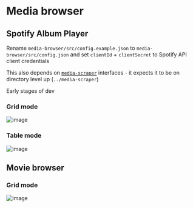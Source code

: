 # Media browser

## Spotify Album Player

Rename `media-browser/src/config.example.json` to `media-browser/src/config.json` and set `clientId` + `clientSecret` to Spotify API client credentials

This also depends on [`media-scraper`](https://github.com/nf-s/media-scraper) interfaces - it expects it to be on directory level up (`../media-scraper`)

Early stages of dev

### Grid mode

![image](https://user-images.githubusercontent.com/6187649/109418482-b5a38e80-7a1c-11eb-8758-50882f3a6e3b.png)

### Table mode

![image](https://user-images.githubusercontent.com/6187649/109418445-89880d80-7a1c-11eb-9ed6-c52bc61c88f9.png)

## Movie browser

### Grid mode

![image](https://user-images.githubusercontent.com/6187649/136588887-4b6de045-78cb-46c9-8c8e-ec3c7285a493.png)
